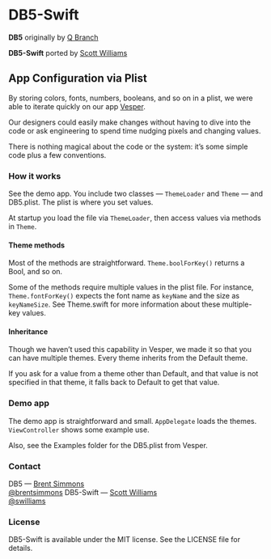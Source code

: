 # DB5-Swift

**DB5** originally by [Q Branch](http://qbranch.co/)

**DB5-Swift** ported by [Scott Williams](http://swilliams.me)

## App Configuration via Plist

By storing colors, fonts, numbers, booleans, and so on in a plist, we were able to iterate quickly on our app [Vesper](http://vesperapp.co/).

Our designers could easily make changes without having to dive into the code or ask engineering to spend time nudging pixels and changing values.

There is nothing magical about the code or the system: it’s some simple code plus a few conventions.

### How it works

See the demo app. You include two classes — `ThemeLoader` and `Theme` — and DB5.plist. The plist is where you set values.

At startup you load the file via `ThemeLoader`, then access values via methods in `Theme`.

#### Theme methods

Most of the methods are straightforward. `Theme.boolForKey()` returns a Bool, and so on.

Some of the methods require multiple values in the plist file. For instance, `Theme.fontForKey()` expects the font name as `keyName` and the size as `keyNameSize`. See Theme.swift for more information about these multiple-key values.

#### Inheritance

Though we haven’t used this capability in Vesper, we made it so that you can have multiple themes. Every theme inherits from the Default theme.

If you ask for a value from a theme other than Default, and that value is not specified in that theme, it falls back to Default to get that value.

### Demo app

The demo app is straightforward and small. `AppDelegate` loads the themes. `ViewController` shows some example use.

Also, see the Examples folder for the DB5.plist from Vesper.

### Contact

DB5 — [Brent Simmons](https://github.com/brentsimmons)<br />
[@brentsimmons](https://twitter.com/brentsimmons)
DB5-Swift — [Scott Williams](https://github.com/swilliams)<br />
[@swilliams](https://twitter.com/swilliams)

### License

DB5-Swift is available under the MIT license. See the LICENSE file for details.

